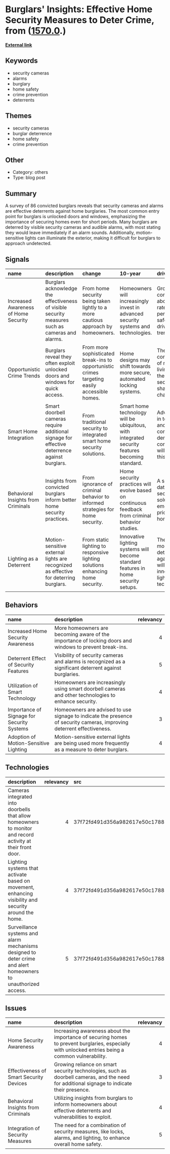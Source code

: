 # __Burglars' Insights: Effective Home Security Measures to Deter Crime__, from ([1570.0](https://kghosh.substack.com/p/1570.0).)

__[External link](https://9to5mac.com/2024/12/12/security-cameras-and-alarms-effective-at-deterring-burglars-say-burglars/)__



## Keywords

* security cameras
* alarms
* burglary
* home safety
* crime prevention
* deterrents

## Themes

* security cameras
* burglar deterrence
* home safety
* crime prevention

## Other

* Category: others
* Type: blog post

## Summary

A survey of 86 convicted burglars reveals that security cameras and alarms are effective deterrents against home burglaries. The most common entry point for burglars is unlocked doors and windows, emphasizing the importance of securing homes even for short periods. Many burglars are deterred by visible security cameras and audible alarms, with most stating they would leave immediately if an alarm sounds. Additionally, motion-sensitive lights can illuminate the exterior, making it difficult for burglars to approach undetected.

## Signals

| name                                 | description                                                                                     | change                                                                                       | 10-year                                                                                          | driving-force                                                                                     |   relevancy |
|:-------------------------------------|:------------------------------------------------------------------------------------------------|:---------------------------------------------------------------------------------------------|:-------------------------------------------------------------------------------------------------|:--------------------------------------------------------------------------------------------------|------------:|
| Increased Awareness of Home Security | Burglars acknowledge the effectiveness of visible security measures such as cameras and alarms. | From home security being taken lightly to a more cautious approach by homeowners.            | Homeowners will increasingly invest in advanced security systems and technologies.               | Growing concerns about crime rates and personal safety will drive this trend.                     |           4 |
| Opportunistic Crime Trends           | Burglars reveal they often exploit unlocked doors and windows for quick access.                 | From more sophisticated break-ins to opportunistic crimes targeting easily accessible homes. | Home designs may shift towards more secure, automated locking systems.                           | The convenience of modern living versus the need for security will shape this change.             |           3 |
| Smart Home Integration               | Smart doorbell cameras require additional signage for effective deterrence against burglars.    | From traditional security to integrated smart home security solutions.                       | Smart home technology will be ubiquitous, with integrated security features becoming standard.   | Advancements in technology and growing consumer demand for connectivity will influence this.      |           4 |
| Behavioral Insights from Criminals   | Insights from convicted burglars inform better home security practices.                         | From ignorance of criminal behavior to informed strategies for home security.                | Home security practices will evolve based on continuous feedback from criminal behavior studies. | A shift towards data-driven security solutions will emerge as a priority for homeowners.          |           5 |
| Lighting as a Deterrent              | Motion-sensitive external lights are recognized as effective for deterring burglars.            | From static lighting to responsive lighting solutions enhancing home security.               | Innovative lighting systems will become standard features in home security setups.               | The need for more effective deterrents against crime will fuel innovation in lighting technology. |           4 |

## Behaviors

| name                                       | description                                                                                                            |   relevancy |
|:-------------------------------------------|:-----------------------------------------------------------------------------------------------------------------------|------------:|
| Increased Home Security Awareness          | More homeowners are becoming aware of the importance of locking doors and windows to prevent break-ins.                |           4 |
| Deterrent Effect of Security Features      | Visibility of security cameras and alarms is recognized as a significant deterrent against burglaries.                 |           5 |
| Utilization of Smart Technology            | Homeowners are increasingly using smart doorbell cameras and other technologies to enhance security.                   |           4 |
| Importance of Signage for Security Systems | Homeowners are advised to use signage to indicate the presence of security cameras, improving deterrent effectiveness. |           3 |
| Adoption of Motion-Sensitive Lighting      | Motion-sensitive external lights are being used more frequently as a measure to deter burglars.                        |           4 |

## Technologies

| description                                                                                                    |   relevancy | src                              |
|:---------------------------------------------------------------------------------------------------------------|------------:|:---------------------------------|
| Cameras integrated into doorbells that allow homeowners to monitor and record activity at their front door.    |           4 | 37f72fd491d356a982617e50c17882b3 |
| Lighting systems that activate based on movement, enhancing visibility and security around the home.           |           4 | 37f72fd491d356a982617e50c17882b3 |
| Surveillance systems and alarm mechanisms designed to deter crime and alert homeowners to unauthorized access. |           5 | 37f72fd491d356a982617e50c17882b3 |

## Issues

| name                                    | description                                                                                                                                       |   relevancy |
|:----------------------------------------|:--------------------------------------------------------------------------------------------------------------------------------------------------|------------:|
| Home Security Awareness                 | Increasing awareness about the importance of securing homes to prevent burglaries, especially with unlocked entries being a common vulnerability. |           4 |
| Effectiveness of Smart Security Devices | Growing reliance on smart security technologies, such as doorbell cameras, and the need for additional signage to indicate their presence.        |           3 |
| Behavioral Insights from Criminals      | Utilizing insights from burglars to inform homeowners about effective deterrents and vulnerabilities to exploit.                                  |           4 |
| Integration of Security Measures        | The need for a combination of security measures, like locks, alarms, and lighting, to enhance overall home safety.                                |           5 |